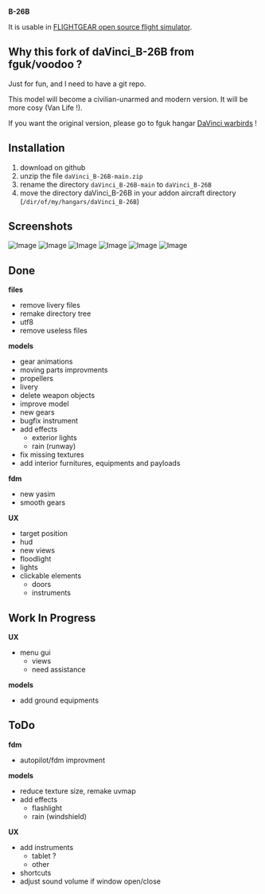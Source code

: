 **B-26B**

It is usable in [FLIGHTGEAR open source flight simulator](http://www.flightgear.org).

Why this fork of daVinci_B-26B from fguk/voodoo ?
-------------------------------------------------

Just for fun, and I need to have a git repo.

This model will become a civilian-unarmed and modern version. It will be more cosy (Van Life !).

If you want the original version, please go to fguk hangar [DaVinci warbirds](https://sites.google.com/view/fgukhangar/flightgear-uk-home-page/hangar/davinci-aircraft/warbirds) !

Installation
------------

1. download on github
2. unzip the file `daVinci_B-26B-main.zip`
3. rename the directory `daVinci_B-26B-main` to `daVinci_B-26B`
4. move the directory daVinci_B-26B in your addon aircraft directory (`/dir/of/my/hangars/daVinci_B-26B`)

Screenshots
-----------

![Image](https://i.imgur.com/GxIpSqM.png)
![Image](https://i.imgur.com/puO2uqR.png)
![Image](https://i.imgur.com/RhyFsYf.png)
![Image](https://i.imgur.com/zZRX407.png)
![Image](https://i.imgur.com/s7AgN9D.png)
![Image](https://i.imgur.com/qKAa5Un.png)


Done
----

**files**

- remove livery files
- remake directory tree
- utf8
- remove useless files

**models**

- gear animations
- moving parts improvments
- propellers
- livery
- delete weapon objects
- improve model
- new gears
- bugfix instrument
- add effects
    - exterior lights
    - rain (runway)
- fix missing textures
- add interior furnitures, equipments and payloads

**fdm**

- new yasim
- smooth gears

**UX**

- target position
- hud
- new views
- floodlight
- lights
- clickable elements
    - doors
    - instruments

Work In Progress
----------------

**UX**

- menu gui
    - views
    - need assistance

**models**

- add ground equipments

ToDo
----

**fdm**

- autopilot/fdm improvment

**models**

- reduce texture size, remake uvmap
- add effects
    - flashlight
    - rain (windshield)

**UX**

- add instruments
    - tablet ?
    - other
- shortcuts
- adjust sound volume if window open/close



<!--
https://imgur.com/a/D3uNXA3
-->

